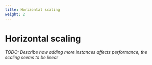```yaml
---
title: Horizontal scaling
weight: 2
---
```


# Horizontal scaling

_TODO: Describe how adding more instances affects performance, the scaling seems to be linear_
